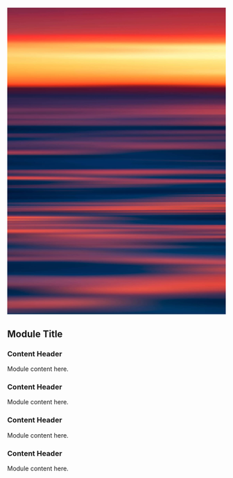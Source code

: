 ![Usability Test](assets/images/dave-hoefler-vl2uAIdBWJ8-unsplash.jpg ':class=banner-image')

## Module Title

### Content Header
Module content here.

### Content Header
Module content here.

### Content Header  
Module content here.

### Content Header
Module content here.

